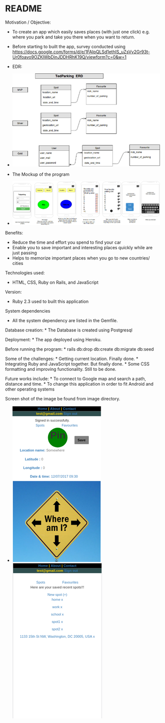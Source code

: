 # README
Motivation / Objective:

* To create an app which easily saves places (with just one click) e.g. where you park and take you there when you want to return.
* Before starting to built the app, survey conducted using https://docs.google.com/forms/d/e/1FAIpQLSd1ethIS_uZsVv2Gr93t-Ur0foavo9OZKlWbDinJDDHRhK19Q/viewform?c=0&w=1   

* EDR:
* ![alt text](screen_shots/ERD.jpg)

* The Mockup of the program
* ![alt text](screen_shots/mockup.jpg)

Benefits:
  * Reduce the time and effort you spend to find your car
  * Enable you to save important and interesting places quickly while are just passing
  * Helps to memorize important places when you go to new countries/ cities

Technologies used:
  * HTML, CSS, Ruby on Rails, and JavaScript

Version:
  * Ruby 2.3 used to built this application

System dependencies
  * All the system dependency are listed in the Gemfile.

  Database creation:
    * The Database is created using Postgresql

  Deployment:
    * The app deployed using Heroku.  

  Before running the program:
    * rails db:drop db:create db:migrate db:seed

  Some of the challenges:
    * Getting current location. Finally done.
    * Integrating Ruby and JavaScript together. But finally done.
    * Some CSS formatting and improving functionality. Still to be done.

  Future works include:
    * To connect to Google map and search a path, distance and time.
    * To change this application in order to fit Android and other operating systems

  Screen shot of the image be found from image directory.
  * ![alt text](screen_shots/tedpark3.png)  ![alt text](screen_shots/tedpark6.png)
